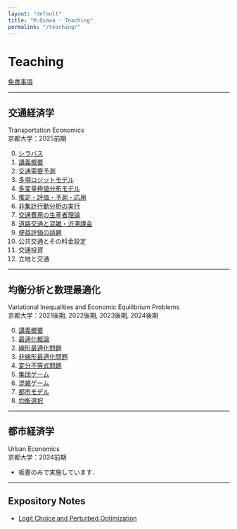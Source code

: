 ```yaml
---
layout: "default"
title: "M.Osawa - Teaching"
permalink: "/teaching/"
---
```


<h1>Teaching</h1>

<a href="/policies/#disclaimer">免責事項</a>

<hr>

<div class="title-block">
  <h2 class="jp">交通経済学</h2>
  <div class="en">Transportation Economics</div>
</div>
<div class="course-info">
京都大学：2025前期
</div>

<ol start="0">
<li><a href="/notes/transport/TE25-00_Syllabus.pdf">シラバス</a></li>
<li><a href="/notes/transport/TE25-00_Introduction.pdf">講義概要</a></li>
<li><a href="/notes/transport/TE25-01_Travel-Demand.pdf">交通需要予測</a></li>
<li><a href="/notes/transport/TE25-02_MNL.pdf">多項ロジットモデル</a></li>
<li><a href="/notes/transport/TE25-03_MEV.pdf">多変量極値分布モデル</a></li>
<li><a href="/notes/transport/TE25-04_Estimation.pdf">推定・評価・予測・応用</a></li>
<li><a href="/notes/transport/TE25-05_RUM-Project.pdf">非集計行動分析の実行</a></li>
<li><a href="/notes/transport/TE25-06_Travel-Cost.pdf">交通費用の生産者理論</a></li>
<li><a href="/notes/transport/TE25-07_Highway-Travel.pdf">道路交通と混雑・渋滞課金</a></li>
<li><a href="/notes/transport/TE25-08_Benefits.pdf">便益評価の話題</a></li>
<li>公共交通とその料金設定</li>
<li>交通投資</li>
<li>立地と交通</li>
</ol>

<hr>

<div class="title-block">
  <h2 class="jp">均衡分析と数理最適化</h2>
  <div class="en">Variational Inequalities and Economic Equilibrium Problems</div>
</div>
<div class="course-info">
京都大学：2021後期, 2022後期, 2023後期, 2024後期
</div>

<ol start="0">
<li><a href="/notes/vip/24-00_Orientation.pdf">講義概要</a></li>
<li><a href="/notes/vip/24-01_Opt-Basics.pdf">最適化概論</a></li>
<li><a href="/notes/vip/24-02_Opt-LP.pdf">線形最適化問題</a></li>
<li><a href="/notes/vip/24-03_Opt-NLP.pdf">非線形最適化問題</a></li>
<li><a href="/notes/vip/24-04_VIP.pdf">変分不等式問題</a></li>
<li><a href="/notes/vip/24-05_PG.pdf">集団ゲーム</a></li>
<li><a href="/notes/vip/24-06_Congestion.pdf">混雑ゲーム</a></li>
<li><a href="/notes/vip/24-07_Urban.pdf">都市モデル</a></li>
<li><a href="/notes/vip/24-08_Stability.pdf">均衡選択</a></li>
</ol>

<hr>

<div class="title-block">
  <h2 class="jp">都市経済学</h2>
  <div class="en">Urban Economics</div>
</div>
<div class="course-info">
京都大学：2024前期
</div>

<ul>
<li>板書のみで実施しています．</li>
</ul>

<hr>

<h2>Expository Notes</h2>
<ul class="last_list">
<li><a href="/notes/N2412_logit.pdf">Logit Choice and Perturbed Optimization</a></li>
</ul>
